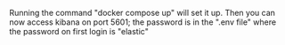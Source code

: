 Running the command "docker compose up" will set it up. Then you can now access kibana on port 5601; the password is in the ".env file" where the password on first login is "elastic"
